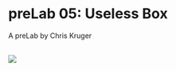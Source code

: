 # preLab 05: Useless Box

A preLab by Chris Kruger<BR><BR>
 
<img src="https://i.imgur.com/wuVHoi1.jpg">
